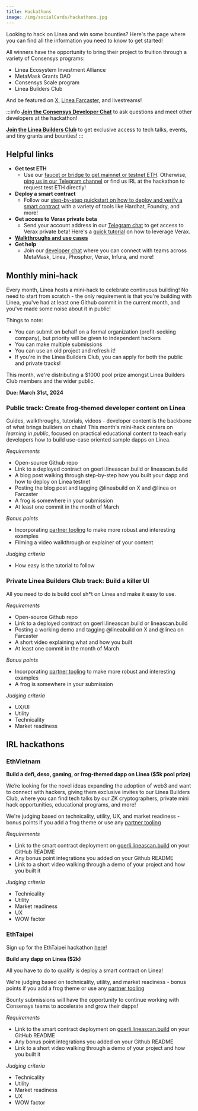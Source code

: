 ```yaml
---
title: Hackathons
image: /img/socialCards/hackathons.jpg
---
```


Looking to hack on Linea and win some bounties? Here's the page where you can find all the information you need to know to get started!

All winners have the opportunity to bring their project to fruition through a variety of Consensys programs:

- Linea Ecosystem Investment Alliance
- MetaMask Grants DAO
- Consensys Scale program
- Linea Builders Club

And be featured on [X](https://twitter.com/lineabuild), [Linea Farcaster](https://warpcast.com/linea), and livestreams!

:::info
[**Join the Consensys Developer Chat**](https://t.me/+rI-iPLacQXQ5MDVh) to ask questions and meet other developers at the hackathon!

[**Join the Linea Builders Club**](https://linea.deform.cc/linea-builders-club) to get exclusive access to tech talks, events, and tiny grants and bounties!
:::

## Helpful links

- **Get test ETH**
  - Use our [faucet or bridge to get mainnet or testnet ETH](/use-mainnet/fund). Otherwise, [ping us in our Telegram channel](https://t.me/+rI-iPLacQXQ5MDVh) or find us IRL at the hackathon to request test ETH directly!
- **Deploy a smart contract**
  - Follow our [step-by-step quickstart on how to deploy and verify a smart contract](/build-on-linea/quickstart) with a variety of tools like Hardhat, Foundry, and more!
- **Get access to Verax private beta**
  - Send your account address in our [Telegram chat](https://t.me/+rI-iPLacQXQ5MDVh) to get access to Verax private beta! Here's a [quick tutorial](https://docs.ver.ax/verax-documentation/developer-guides/tutorials/from-a-schema-to-an-attestation) on how to leverage Verax.
- [**Walkthroughs and use cases**](https://youtube.com/playlist?list=PLJ06SwdM0bLrA-3EGRji4W0QI8fyA8PyW&si=vQsXrtFVUsXhygJ0)
- **Get help**
  - Join our [developer chat](https://t.me/+rI-iPLacQXQ5MDVh) where you can connect with teams across MetaMask, Linea, Phosphor, Verax, Infura, and more!

## Monthly mini-hack

Every month, Linea hosts a mini-hack to celebrate continuous building! No need to start from scratch - the only requirement is that you're building with Linea, you've had at least one Github commit in the current month, and you've made some noise about it in public!

Things to note:
- You can submit on behalf on a formal organization (profit-seeking company), but priority will be given to independent hackers
- You can make multiple submissions
- You can use an old project and refresh it!
- If you're in the Linea Builders Club, you can apply for both the public and private tracks!

This month, we're distributing a $1000 pool prize amongst Linea Builders Club members and the wider public.

**Due: March 31st, 2024**

### Public track: Create frog-themed developer content on Linea

Guides, walkthroughs, tutorials, videos - developer content is the backbone of what brings builders on chain! This month's mini-hack centers on _learning in public_, focused on practical educational content to teach early developers how to build use-case oriented sample dapps on Linea.

_Requirements_
- Open-source Github repo
- Link to a deployed contract on goerli.lineascan.build or lineascan.build
- A blog post walking through step-by-step how you built your dapp and how to deploy on Linea testnet
- Posting the blog post and tagging @lineabuild on X and @linea on Farcaster
- A frog is somewhere in your submission
- At least one commit in the month of March

_Bonus points_
- Incorporating [partner tooling](https://docs.linea.build/build-on-linea/tooling) to make more robust and interesting examples
- Filming a video walkthrough or explainer of your content

_Judging criteria_
- How easy is the tutorial to follow

### Private Linea Builders Club track: Build a killer UI

All you need to do is build cool sh*t on Linea and make it easy to use.

_Requirements_
- Open-source Github repo
- Link to a deployed contract on goerli.lineascan.build or lineascan.build
- Posting a working demo and tagging @lineabuild on X and @linea on Farcaster
- A short video explaining what and how you built
- At least one commit in the month of March

_Bonus points_
- Incorporating [partner tooling](https://docs.linea.build/build-on-linea/tooling) to make more robust and interesting examples
- A frog is somewhere in your submission

_Judging criteria_
- UX/UI
- Utility
- Technicality
- Market readiness

## IRL hackathons

### EthVietnam

**Build a defi, deso, gaming, or frog-themed dapp on Linea ($5k pool prize)**

We’re looking for the novel ideas expanding the adoption of web3 and want to connect with hackers, giving them exclusive invites to our Linea Builders Club, where you can find tech talks by our ZK cryptographers, private mini hack opportunities, educational programs, and more!

We're judging based on technicality, utility, UX, and market readiness - bonus points if you add a frog theme or use any [partner tooling](https://docs.linea.build/build-on-linea/tooling)

*Requirements*

- Link to the smart contract deployment on [goerli.lineascan.build](https://goerli.lineascan.build) on your GitHub README
- Any bonus point integrations you added on your Github README
- Link to a short video walking through a demo of your project and how you built it

*Judging criteria*

- Technicality
- Utility
- Market readiness
- UX
- WOW factor

### EthTaipei

Sign up for the EthTaipei hackathon [here](https://taikai.network/ethtaipei/hackathons/hackathon-2024)!

**Build any dapp on Linea ($2k)**

All you have to do to qualify is deploy a smart contract on Linea!

We're judging based on technicality, utility, and market readiness - bonus points if you add a frog theme or use any [partner tooling](https://docs.linea.build/build-on-linea/tooling)

Bounty submissions will have the opportunity to continue working with Consensys teams to accelerate and grow their dapps!

*Requirements*

- Link to the smart contract deployment on [goerli.lineascan.build](https://goerli.lineascan.build) on your GitHub README
- Any bonus point integrations you added on your Github README
- Link to a short video walking through a demo of your project and how you built it

*Judging criteria*

- Technicality
- Utility
- Market readiness
- UX
- WOW factor
